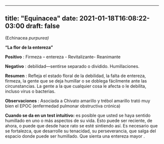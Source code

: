 
---
title: "Equinacea"
date: 2021-01-18T16:08:22-03:00
draft: false
--- 
        

 

 




(Echinacea *purpurea)* 


**“La flor de la entereza”** 
 


**Positivo** : Firmeza – entereza - 
 Revitalizante- Reanimante


**Negativo** : debilidad—sentirse separado o dividido. Humillaciones.
 


**Resumen** : Refleja el estado floral de la debilidad, la falta de entereza,
 firmeza, la gente que se deja humillar o se doblega fácilmente ante las
 circunstancias. La gente a la que cualquier cosa le afecta o le debilita,
 incluso virus o bacterias. 
 


**Observaciones** :
 Asociada a Chivato amarillo y trébol amarillo trató muy bien el EPOC
 (enfermedad pulmonar obstructiva crónica)


**Cuando se da en un test intuitivo:**  es posible que usted se haya sentido humillado en uno o
 más aspectos de su vida. Esto puede ser reciente, de ahora, o puede que desde
 hace rato se esté sintiendo así.
Es necesario que se
 fortalezca, que desarrolle su tenacidad, su perseverancia, que salga del
 espacio donde puede ser humillado. Que sienta una entereza mayor .



